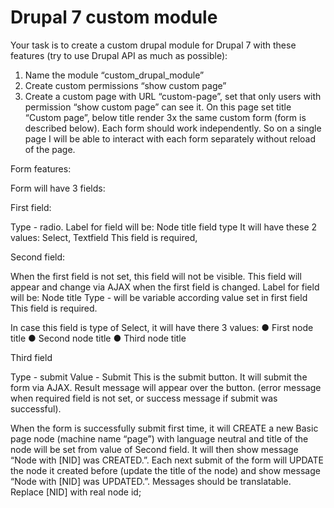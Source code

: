 # Drupal 7 custom module

Your task is to create a custom drupal module for Drupal 7 with these features (try to use Drupal API as
much as possible):

1) Name the module “custom_drupal_module”
2) Create custom permissions “show custom page”
3) Create a custom page with URL “custom-page”, set that only users with permission “show custom
page” can see it. On this page set title “Custom page”, below title render 3x the same custom
form (form is described below). Each form should work independently. So on a single page I
will be able to interact with each form separately without reload of the page.

Form features:

Form will have 3 fields:

First field:

Type - radio.
Label for field will be: Node title field type
It will have these 2 values: Select, Textfield
This field is required,

Second field:

When the first field is not set, this field will not be visible. This field will appear and change via AJAX
when the first field is changed.
Label for field will be: Node title
Type - will be variable according value set in first field
This field is required.

In case this field is type of Select, it will have there 3 values:
● First node title
● Second node title
● Third node title

Third field

Type - submit
Value - Submit
This is the submit button. It will submit the form via AJAX. Result message will appear over the button.
(error message when required field is not set, or success message if submit was successful).

When the form  is successfully submit first time, it will CREATE a new Basic page node (machine name
“page”) with language neutral and title of the node will be set from value of Second field. It will then show
message “Node with [NID] was CREATED.”. Each next submit of the form will UPDATE the node it
created before (update the title of the node) and show message “Node with [NID] was UPDATED.”.
Messages should be translatable.
Replace [NID] with real node id;
